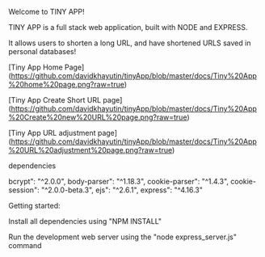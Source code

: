 Welcome to TINY APP!

TINY APP is a full stack web application, built with NODE and EXPRESS.

It allows users to shorten a long URL, and have shortened URLS saved in personal databases!

[Tiny App Home Page]
(https://github.com/davidkhayutin/tinyApp/blob/master/docs/Tiny%20App%20home%20page.png?raw=true)

[Tiny App Create Short URL page]
(https://github.com/davidkhayutin/tinyApp/blob/master/docs/Tiny%20App%20Create%20new%20URL%20page.png?raw=true)

[Tiny App URL adjustment page]
(https://github.com/davidkhayutin/tinyApp/blob/master/docs/Tiny%20App%20URL%20adjustment%20page.png?raw=true)




dependencies


bcrypt": "^2.0.0",
body-parser": "^1.18.3",
cookie-parser": "^1.4.3",
cookie-session": "^2.0.0-beta.3",
ejs": "^2.6.1",
express": "^4.16.3"


Getting started:

Install all dependencies using "NPM INSTALL"

Run the development web server using the "node express_server.js" command